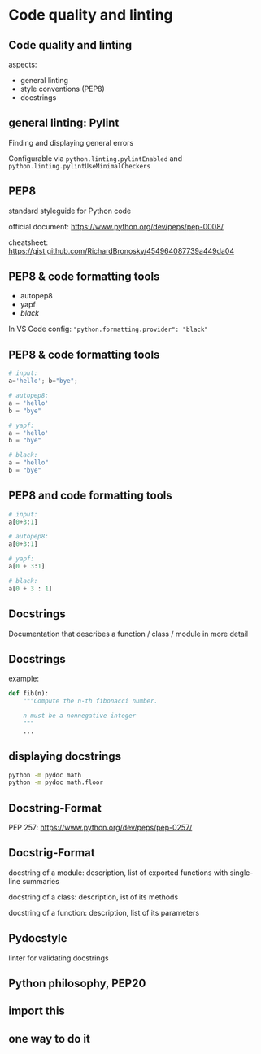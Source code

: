 # Code quality and linting

## Code quality and linting

aspects:

- general linting
- style conventions (PEP8)
- docstrings

## general linting: Pylint

Finding and displaying general errors

Configurable via `python.linting.pylintEnabled` and `python.linting.pylintUseMinimalCheckers`

## PEP8

standard styleguide for Python code

official document: https://www.python.org/dev/peps/pep-0008/

cheatsheet: https://gist.github.com/RichardBronosky/454964087739a449da04

## PEP8 & code formatting tools

- autopep8
- yapf
- _black_

In VS Code config: `"python.formatting.provider": "black"`

## PEP8 & code formatting tools

```py
# input:
a='hello'; b="bye";

# autopep8:
a = 'hello'
b = "bye"

# yapf:
a = 'hello'
b = "bye"

# black:
a = "hello"
b = "bye"
```

## PEP8 and code formatting tools

```py
# input:
a[0+3:1]

# autopep8:
a[0+3:1]

# yapf:
a[0 + 3:1]

# black:
a[0 + 3 : 1]
```

## Docstrings

Documentation that describes a function / class / module in more detail

## Docstrings

example:

```py
def fib(n):
    """Compute the n-th fibonacci number.

    n must be a nonnegative integer
    """
    ...
```

## displaying docstrings

```bash
python -m pydoc math
python -m pydoc math.floor
```

## Docstring-Format

PEP 257: https://www.python.org/dev/peps/pep-0257/

## Docstrig-Format

docstring of a module: description, list of exported functions with single-line summaries

docstring of a class: description, ist of its methods

docstring of a function: description, list of its parameters

## Pydocstyle

linter for validating docstrings

## Python philosophy, PEP20

## import this

## one way to do it
